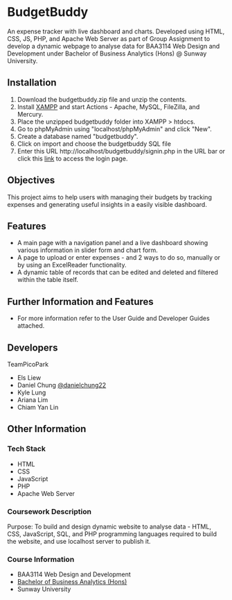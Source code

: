 # BudgetBuddy
An expense tracker with live dashboard and charts. 
Developed using HTML, CSS, JS, PHP, and Apache Web Server as part of Group Assignment to develop a dynamic webpage to analyse data for BAA3114 Web Design and Development under Bachelor of Business Analytics (Hons) @ Sunway University.

## Installation
1. Download the budgetbuddy.zip file and unzip the contents.
2. Install [XAMPP](https://www.apachefriends.org/download.html) and start Actions - Apache, MySQL, FileZilla, and Mercury.
3. Place the unzipped budgetbuddy folder into XAMPP > htdocs.
4. Go to phpMyAdmin using "localhost/phpMyAdmin" and click "New".
5. Create a database named "budgetbuddy".
6. Click on import and choose the budgetbuddy SQL file
7. Enter this URL http://localhost/budgetbuddy/signin.php in the URL bar or click this [link](http://localhost/budgetbuddy/signin.php) to access the login page.

## Objectives
This project aims to help users with managing their budgets by tracking expenses and generating useful insights in a easily visible dashboard. 

## Features
* A main page with a navigation panel and a live dashboard showing various information in slider form and chart form.
* A page to upload or enter expenses - and 2 ways to do so, manually or by using an ExcelReader functionality.
* A dynamic table of records that can be edited and deleted and filtered within the table itself.

## Further Information and Features
* For more information refer to the User Guide and Developer Guides attached. 

## Developers
TeamPicoPark
* Els Liew
* Daniel Chung [@danielchung22](https://github.com/danielchung22)
* Kyle Lung
* Ariana Lim
* Chiam Yan Lin

## Other Information
### Tech Stack
* HTML
* CSS
* JavaScript
* PHP
* Apache Web Server

### Coursework Description
Purpose: To build and design dynamic website to analyse data - HTML, CSS, JavaScript, SQL, and PHP programming languages required to build the website, and use localhost server to publish it.

### Course Information
* BAA3114 Web Design and Development
* [Bachelor of Business Analytics (Hons)](https://sunwayuniversity.edu.my/sunway-business-school/courses/bachelor-of-business-analytics-honours)
* Sunway University


